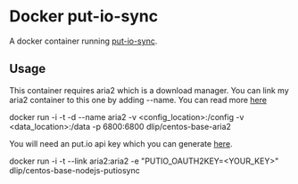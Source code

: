 # Docker put-io-sync

A docker container running [put-io-sync](https://github.com/343max/put-io-sync.git).

## Usage

This container requires aria2 which is a download manager. You can link my aria2 container to this one by adding --name. You can read more [here](https://github.com/dlip/docker-centos-base-aria2/blob/master/README.md)

docker run -i -t -d --name aria2 -v <config_location>:/config -v <data_location>:/data -p 6800:6800 dlip/centos-base-aria2

You will need an put.io api key which you can generate [here](https://put.io/v2/oauth2/register). 

docker run -i -t --link aria2:aria2 -e "PUTIO_OAUTH2KEY=<YOUR_KEY>" dlip/centos-base-nodejs-putiosync
